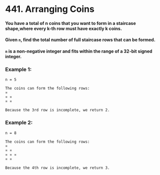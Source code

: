 # 441. Arranging Coins

#### You have a total of n coins that you want to form in a staircase shape,where every k-th row must have exactly k coins.

#### Given `n`, find the total number of full staircase rows that can be formed.

#### `n` is a non-negative integer and fits within the range of a 32-bit signed integer.


### Example 1:

```
n = 5

The coins can form the following rows:
¤
¤ ¤
¤ ¤

Because the 3rd row is incomplete, we return 2.
```

### Example 2:

```
n = 8

The coins can form the following rows:
¤
¤ ¤
¤ ¤ ¤
¤ ¤

Because the 4th row is incomplete, we return 3.
```